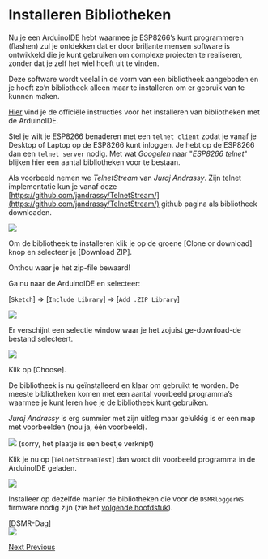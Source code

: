 # Installeren Bibliotheken

Nu je een ArduinoIDE hebt waarmee je ESP8266’s kunt programmeren \(flashen\) zul je ontdekken dat er door briljante mensen software is ontwikkeld die je kunt gebruiken om complexe projecten te realiseren, zonder dat je zelf het wiel hoeft uit te vinden.

Deze software wordt veelal in de vorm van een bibliotheek aangeboden en je hoeft zo’n bibliotheek alleen maar te installeren om er gebruik van te kunnen maken.

[Hier](https://www.arduino.cc/en/guide/libraries) vind je de officiële instructies voor het installeren van bibliotheken met de ArduinoIDE.

Stel je wilt je ESP8266 benaderen met een `telnet client` zodat je vanaf je Desktop of Laptop op de ESP8266 kunt inloggen. Je hebt op de ESP8266 dan een `telnet server` nodig. Met wat _Googelen_ naar "_ESP8266 telnet_" blijken hier een aantal bibliotheken voor te bestaan.

Als voorbeeld nemen we _TelnetStream_ van _Juraj Andrassy_. Zijn telnet implementatie kun je vanaf deze [https://github.com/jandrassy/TelnetStream/](https://github.com/jandrassy/TelnetStream/) github pagina als bibliotheek downloaden.

![](https://mrwheel.github.io/DSMRloggerWS/img/DownloadTelnet.png)

Om de bibliotheek te installeren klik je op de groene \[Clone or download\] knop en selecteer je \[Download ZIP\].

Onthou waar je het zip-file bewaard!

Ga nu naar de ArduinoIDE en selecteer:

\[`Sketch`\] =&gt; \[`Include Library`\] =&gt; \[`Add .ZIP Library`\]

![](https://mrwheel.github.io/DSMRloggerWS/img/IDE_Add_Lib_Zip.png)

Er verschijnt een selectie window waar je het zojuist ge-download-de bestand selecteert.

![](https://mrwheel.github.io/DSMRloggerWS/img/IDE_Install_Lib_Zip.png)

Klik op \[Choose\].

De bibliotheek is nu geïnstalleerd en klaar om gebruikt te worden. De meeste bibliotheken komen met een aantal voorbeeld programma’s waarmee je kunt leren hoe je de bibliotheek kunt gebruiken.

_Juraj Andrassy_ is erg summier met zijn uitleg maar gelukkig is er een map met voorbeelden \(nou ja, één voorbeeld\).

![](https://mrwheel.github.io/DSMRloggerWS/img/TelnetExample.png) \(sorry, het plaatje is een beetje verknipt\)

Klik je nu op \[`TelnetStreamTest`\] dan wordt dit voorbeeld programma in de ArduinoIDE geladen.

![](https://mrwheel.github.io/DSMRloggerWS/img/TelnetTestProg.png)

Installeer op dezelfde manier de bibliotheken die voor de `DSMRloggerWS` firmware nodig zijn \(zie het [volgende hoofdstuk](https://mrwheel.github.io/DSMRloggerWS/benodigdeBibliotheken/)\).

\[DSMR-Dag\]  
![](https://mrwheel.github.io/DSMRloggerWS/img/TabelDag.png)

[Next ](https://mrwheel.github.io/DSMRloggerWS/benodigdeBibliotheken/)[ Previous](https://mrwheel.github.io/DSMRloggerWS/installatieDataUploadTool/)  


